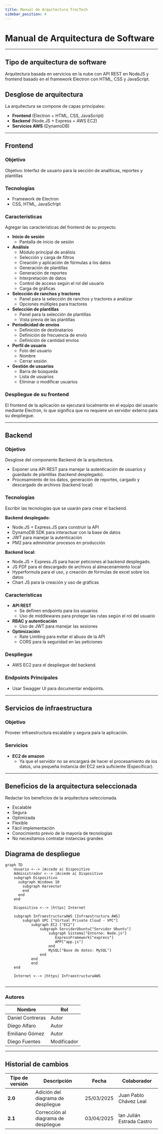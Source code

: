 ```yaml
---
title: Manual de Arquitectura TracTech
sidebar_position: 4
---
```


# Manual de Arquitectura de Software

---

## Tipo de arquitectura de software

Arquitectura basada en servicios en la nube con API REST en NodeJS y frontend basado en el framework Electron con HTML, CSS y JavaScript.

## Desglose de arquitectura

La arquitectura se compone de capas principales:

- **Frontend** (Electron + HTML, CSS, JavaScript)
- **Backend** (Node.JS + Express + AWS EC2)
- **Servicios AWS** (DynamoDB)

---

## Frontend

### Objetivo

Objetivo: Interfaz de usuario para la sección de analíticas, reportes y plantillas

### Tecnologías

- Framework de Electron
- CSS, HTML, JavaScfript

### Características

Agregar las características del frontend de su proyecto. 

- **Inicio de sesión**
  - Pantalla de inicio de sesión
- **Análisis**
  - Módulo principal de análisis
  - Selección y carga de filtros
  - Creación y aplicación de fórmulas a los datos
  - Generación de plantillas
  - Generación de reportes
  - Interpretación de datos
  - Control de acceso según el rol del usuario
  - Carga de gráficas
- **Selección de ranchos y tractores**
  - Panel para la selección de ranchos y tractores a analizar
  - Opciones múltiples para tractores
- **Selección de plantillas**
  - Panel para la selección de plantillas
  - Vista previa de las plantillas
- **Periodicidad de envíos**
  - Definición de destinatarios
  - Definición de frecuencia de envío
  - Definición de cantidad envíos
- **Perfil de usuario**
  - Foto del usuario
  - Nombre
  - Cerrar sesión
- **Gestión de usuarios**
  - Barra de búsqueda
  - Lista de usuarios
  - Eliminar o modificar usuarios

### Despliegue de su frontend
El frontend de la aplicación se ejecutará localmente en el equipo del usuario mediante Electron, lo que significa que no requiere un servidor externo para su despliegue.

---

## Backend

### Objetivo
Desglose del componente Backend de la arquitectura. 

- Exponer una API REST para manejar la autenticación de usuarios y guardado de plantillas (backend desplegado).
- Procesamiento de los datos, generación de reportes, cargado y descargado de archivos (backend local)

### Tecnologías
Escribir las tecnologías que se usarán para crear el backend.

**Backend desplegado:**
- Node.JS + Express.JS para construir la API
- DynamoDB SDK para interactuar con la base de datos
- JWT para manejar la autenticación
- PM2 para administrar procesos en producción

**Backend local:**
- Node.JS + Express.JS para hacer peticiones al backend desplegado.
- JS PDF para el descargado de archivos al almacenamiento local
- Hyperformula para el uso, y creación de fórmulas de excel sobre los datos
- Chart JS para la creación y uso de gráficas

### Características

- **API REST**
  - Se definen endpoints para los usuarios
  - Uso de middlewares para proteger las rutas según el rol del usuario
- **RBAC y autenticación**
  - Uso de JWT para manejar las sesiones
- **Optimización**
  - Rate Limiting para evitar el abuso de la API
  - CORS para la seguridad en las peticiones

### Despliegue
- AWS EC2 para el despliegue del backend.

### Endpoints Principales
- Usar Swagger UI para documentar endpoints.
---

## Servicios de infraestructura

### Objetivo
Proveer infraestructura escalable y segura para la aplicación.

### Servicios

- **EC2 de amazon**
  - Ya que el servidor no se encargará de hacer el procesamiento de los datos, una pequeña instancia del EC2 será suficiente (Especificar).
---

## Beneficios de la arquitectura seleccionada

Redactar los beneficios de la arquitectura seleccionada.

- Escalable
- Segura
- Optimizada
- Flexible
- Fácil implementación
- Conocimiento previo de la mayoría de tecnologías
- No necesitamos contratar instancias grandes

## Diagrama de despliegue
``` mermaid 
graph TD
    Usuario <--> |Accede a| Dispositivo
    Administrador <--> |Accede a| Dispositivo
    subgraph Dispositivo
      subgraph Windows 10
        subgraph Harvester
        end
      end
    end

    Dispositivo <--> |https| Internet

    subgraph InfraestructuraAWS [Infraestructura AWS]
        subgraph VPC ["Virtual Private Cloud - VPC"]
            subgraph EC2 ["EC2"]
                subgraph ServidorUbuntu["Servidor Ubuntu"]
                    subgraph Sistema["Entorno: Node.js"]
                       ExpressFramework["express"]
                       APP["app.js"]
                    end
                    MySQL["Base de datos: MySQL"]
                end
            end
            end
    end

    Internet <--> |https| InfraestructuraAWS
    
```

---

### Autores

| Nombre                            | Rol       |
| --------------------------------- | --------- |
| Daniel Contreras                  | Autor     |
| Diego Alfaro                      | Autor     |
| Emiliano Gómez                    | Autor     |
| Diego Fuentes                     | Modificador |

---

## Historial de cambios

| **Tipo de versión** | **Descripción**                    | **Fecha** | **Colaborador**        |
|---------------------|------------------------------------| --------- | ---------------------- |
| **2.0**             | Adición del diagrama de despliegue | 25/03/2025  | Juan Pablo Chávez Leal |
| **2.1**             | Corrección al diagrama de despliegue | 03/04/2025 | Ian Julián Estrada Castro |